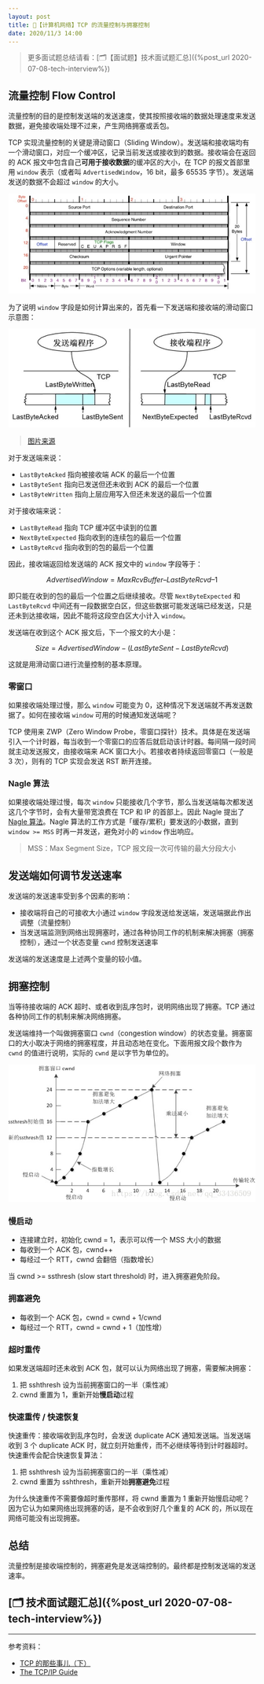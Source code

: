 ```yaml
---
layout: post
title: 📔【计算机网络】TCP 的流量控制与拥塞控制
date: 2020/11/3 14:00
---
```


> 更多面试题总结请看：[🗂【面试题】技术面试题汇总]({%post_url 2020-07-08-tech-interview%})

## 流量控制 Flow Control

流量控制的目的是控制发送端的发送速度，使其按照接收端的数据处理速度来发送数据，避免接收端处理不过来，产生网络拥塞或丢包。

TCP 实现流量控制的关键是滑动窗口（Sliding Window）。发送端和接收端均有一个滑动窗口，对应一个缓冲区，记录当前发送或接收到的数据。接收端会在返回的 ACK 报文中包含自己**可用于接收数据**的缓冲区的大小，在 TCP 的报文首部里用 `window` 表示（或者叫 `AdvertisedWindow`，16 bit，最多 65535 字节）。发送端发送的数据不会超过 `window` 的大小。

![](/media/16019669956427.jpg)

为了说明 `window` 字段是如何计算出来的，首先看一下发送端和接收端的滑动窗口示意图：

![](/media/16042843490197.jpg)
> [图片来源](https://coolshell.cn/articles/11609.html#TCP%E6%BB%91%E5%8A%A8%E7%AA%97%E5%8F%A3)

对于发送端来说：
* `LastByteAcked` 指向被接收端 ACK 的最后一个位置
* `LastByteSent` 指向已发送但还未收到 ACK 的最后一个位置
* `LastByteWritten` 指向上层应用写入但还未发送的最后一个位置

对于接收端来说：
* `LastByteRead` 指向 TCP 缓冲区中读到的位置
* `NextByteExpected` 指向收到的连续包的最后一个位置
* `LastByteRcvd` 指向收到的包的最后一个位置

因此，接收端返回给发送端的 ACK 报文中的 `window` 字段等于：

$$AdvertisedWindow = MaxRcvBuffer – LastByteRcvd – 1$$

即只能在收到的包的最后一个位置之后继续接收。尽管 `NextByteExpected` 和 `LastByteRcvd` 中间还有一段数据空白区，但这些数据可能发送端已经发送，只是还未到达接收端，因此不能将这段空白区大小计入 `window`。

发送端在收到这个 ACK 报文后，下一个报文的大小是：

$$Size=AdvertisedWindow-(LastByteSent-LastByteRcvd)$$

这就是用滑动窗口进行流量控制的基本原理。

### 零窗口
如果接收端处理过慢，那么 `window` 可能变为 0，这种情况下发送端就不再发送数据了。如何在接收端 `window` 可用的时候通知发送端呢？

TCP 使用来 ZWP（Zero Window Probe，零窗口探针）技术。具体是在发送端引入一个计时器，每当收到一个零窗口的应答后就启动该计时器。每间隔一段时间就主动发送报文，由接收端来 ACK 窗口大小。若接收者持续返回零窗口（一般是 3 次），则有的 TCP 实现会发送 RST 断开连接。

### Nagle 算法
如果接收端处理过慢，每次 `window` 只能接收几个字节，那么当发送端每次都发送这几个字节时，会有大量带宽浪费在 TCP 和 IP 的首部上。因此 Nagle 提出了 [Nagle 算法](https://zh.wikipedia.org/wiki/%E7%B4%8D%E6%A0%BC%E7%AE%97%E6%B3%95)。Nagle 算法的工作方式是「缓存/累积」要发送的小数据，直到 `window >= MSS` 时再一并发送，避免对小的 `window` 作出响应。
> MSS：Max Segment Size，TCP 报文段一次可传输的最大分段大小


## 发送端如何调节发送速率
发送端的发送速率受到多个因素的影响：
* 接收端将自己的可接收大小通过 `window` 字段发送给发送端，发送端据此作出调整（流量控制）
* 当发送端监测到网络出现拥塞时，通过各种协同工作的机制来解决拥塞（拥塞控制），通过一个状态变量 `cwnd` 控制发送速率

发送端的发送速度是上述两个变量的较小值。

## 拥塞控制

当等待接收端的 ACK 超时、或者收到乱序包时，说明网络出现了拥塞。TCP 通过各种协同工作的机制来解决网络拥塞。

发送端维持一个叫做拥塞窗口 `cwnd`（congestion window）的状态变量。拥塞窗口的大小取决于网络的拥塞程度，并且动态地在变化。下面用报文段个数作为 `cwnd` 的值进行说明，实际的 `cwnd` 是以字节为单位的。

![](/media/16043876917313.jpg)


### 慢启动
* 连接建立时，初始化 cwnd = 1，表示可以传一个 MSS 大小的数据
* 每收到一个 ACK 包，cwnd++
* 每经过一个 RTT，cwnd 会翻倍（指数增长）

当 cwnd >= ssthresh (slow start threshold) 时，进入拥塞避免阶段。

### 拥塞避免
* 每收到一个 ACK 包，cwnd = cwnd + 1/cwnd
* 每经过一个 RTT，cwnd = cwnd + 1（加性增）

### 超时重传
如果发送端超时还未收到 ACK 包，就可以认为网络出现了拥塞，需要解决拥塞：
1. 把 sshthresh 设为当前拥塞窗口的一半（乘性减）
2. cwnd 重置为 1，重新开始**慢启动**过程

### 快速重传 / 快速恢复

快速重传：接收端收到乱序包时，会发送 duplicate ACK 通知发送端。当发送端收到 3 个 duplicate ACK 时，就立刻开始重传，而不必继续等待到计时器超时。快速重传会配合快速恢复算法：
1. 把 sshthresh 设为当前拥塞窗口的一半（乘性减）
2. cwnd 重置为 sshthresh，重新开始**拥塞避免**过程

为什么快速重传不需要像超时重传那样，将 cwnd 重置为 1 重新开始慢启动呢？因为它认为如果网络出现拥塞的话，是不会收到好几个重复的 ACK 的，所以现在网络可能没有出现拥塞。

## 总结
流量控制是接收端控制的，拥塞避免是发送端控制的。最终都是控制发送端的发送速率。

## [🗂 技术面试题汇总]({%post_url 2020-07-08-tech-interview%})

---

参考资料：
* [TCP 的那些事儿（下）](https://coolshell.cn/articles/11609.html)
* [The TCP/IP Guide](http://www.tcpipguide.com/)
